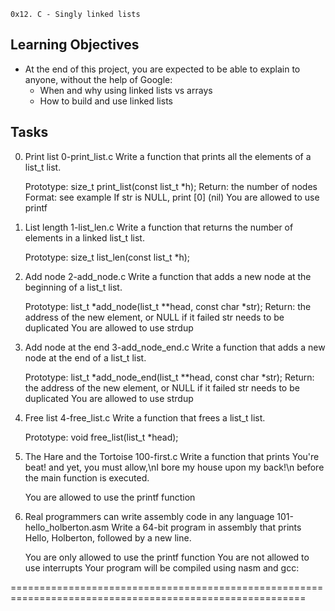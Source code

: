 ```
0x12. C - Singly linked lists
```
## Learning Objectives
- At the end of this project, you are expected to be able to explain to anyone, without the help of Google:
  * When and why using linked lists vs arrays
  * How to build and use linked lists


## Tasks

0. Print list 
0-print_list.c
Write a function that prints all the elements of a list_t list.

    Prototype: size_t print_list(const list_t *h);
    Return: the number of nodes
    Format: see example
    If str is NULL, print [0] (nil)
    You are allowed to use printf


1. List length 
1-list_len.c
Write a function that returns the number of elements in a linked list_t list.

    Prototype: size_t list_len(const list_t *h);


2. Add node 
2-add_node.c
Write a function that adds a new node at the beginning of a list_t list.

    Prototype: list_t *add_node(list_t **head, const char *str);
    Return: the address of the new element, or NULL if it failed
    str needs to be duplicated
    You are allowed to use strdup


3. Add node at the end
3-add_node_end.c
Write a function that adds a new node at the end of a list_t list.

    Prototype: list_t *add_node_end(list_t **head, const char *str);
    Return: the address of the new element, or NULL if it failed
    str needs to be duplicated
    You are allowed to use strdup


4. Free list 
4-free_list.c
Write a function that frees a list_t list.

    Prototype: void free_list(list_t *head);


5. The Hare and the Tortoise 
100-first.c
Write a function that prints You're beat! and yet, you must allow,\nI bore my house upon my back!\n before the main function is executed.

    You are allowed to use the printf function


6. Real programmers can write assembly code in any language 
101-hello_holberton.asm
Write a 64-bit program in assembly that prints Hello, Holberton, followed by a new line.

    You are only allowed to use the printf function
    You are not allowed to use interrupts
    Your program will be compiled using nasm and gcc:


=========================================================================================================
